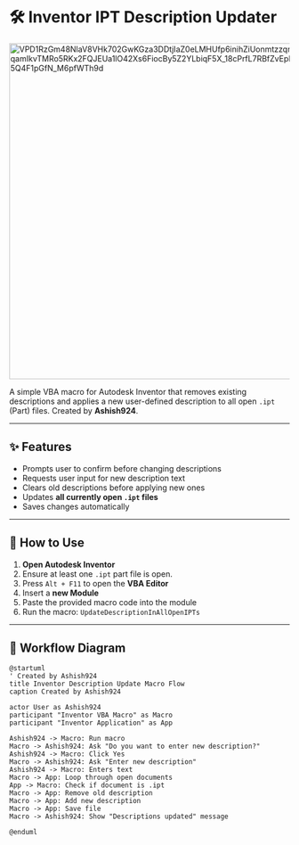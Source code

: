 # 🛠️ Inventor IPT Description Updater
<img width="665" height="603" alt="VPD1RzGm48NlaV8VHk702GwKGza3DDtjIaZ0eLMHUfp6inihZiUonmtzzqmI5C9sYtDnCi_VUndRLqamIkvTMRo5RKx2FQJEUa1lO42Xs6FiocBy5Z2YLbiqF5X_18cPrfL7RBfZvEpDbXr7UBFVZSzQqYfsY5Q4F1pGfN_M6pfWTh9d" src="https://github.com/user-attachments/assets/b4e6792e-3d95-4398-8cce-00b5d7aae0f3" />

A simple VBA macro for Autodesk Inventor that removes existing descriptions and applies a new user-defined description to all open `.ipt` (Part) files. Created by **Ashish924**.

---

## ✨ Features

* Prompts user to confirm before changing descriptions
* Requests user input for new description text
* Clears old descriptions before applying new ones
* Updates **all currently open `.ipt` files**
* Saves changes automatically

---

## 🚀 How to Use

1. **Open Autodesk Inventor**
2. Ensure at least one `.ipt` part file is open.
3. Press `Alt + F11` to open the **VBA Editor**
4. Insert a **new Module**
5. Paste the provided macro code into the module
6. Run the macro: `UpdateDescriptionInAllOpenIPTs`

---

## 🧠 Workflow Diagram

```plantuml
@startuml
' Created by Ashish924
title Inventor Description Update Macro Flow
caption Created by Ashish924

actor User as Ashish924
participant "Inventor VBA Macro" as Macro
participant "Inventor Application" as App

Ashish924 -> Macro: Run macro
Macro -> Ashish924: Ask "Do you want to enter new description?"
Ashish924 -> Macro: Click Yes
Macro -> Ashish924: Ask "Enter new description"
Ashish924 -> Macro: Enters text
Macro -> App: Loop through open documents
App -> Macro: Check if document is .ipt
Macro -> App: Remove old description
Macro -> App: Add new description
Macro -> App: Save file
Macro -> Ashish924: Show "Descriptions updated" message

@enduml
```
